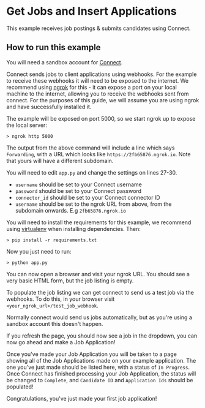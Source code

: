 # Get Jobs and Insert Applications

This example receives job postings & submits candidates using Connect.

## How to run this example

You will need a sandbox account for [Connect](http://www.rolepoint.com/ats-crm-middleware.html).

Connect sends jobs to client applications using webhooks. For the example to receive these webhooks it will need to be exposed to the internet. We recommend using [ngrok](https://ngrok.com) for this - it can expose a port on your local machine to the internet, allowing you to receive the webhooks sent from connect. For the purposes of this guide, we will assume you are using ngrok and have successfully installed it.

The example will be exposed on port 5000, so we start ngrok up to expose the local server:

    > ngrok http 5000

The output from the above command will include a line which says `Forwarding`, with a URL which looks like `https://2fb65876.ngrok.io`. Note that yours will have a different subdomain. 

You will need to edit `app.py` and change the settings on lines 27-30. 

- `username` should be set to your Connect username
- `password` should be set to your Connect password
- `connector_id` should be set to your Connect connector ID
- `username` should be set to the ngrok URL from above, from the subdomain onwards. E.g `2fb65876.ngrok.io`

You will need to install the requirements for this example, we recommend using [virtualenv](http://virtualenv.readthedocs.org/en/latest/) when installing dependencies. Then:

    > pip install -r requirements.txt

Now you just need to run:

    > python app.py

You can now open a browser and visit your ngrok URL. You should see a very basic HTML form, but the job listing is empty.

To populate the job listing we can get connect to send us a test job via the webhooks. To do this, in your browser visit `<your_ngrok_url>/test_job_webhook`.

Normally connect would send us jobs automatically, but as you're using a sandbox account this doesn't happen.

If you refresh the page, you should now see a job in the dropdown, you can now go ahead and make a Job Application!

Once you've made your Job Application you will be taken to a page showing all of the Job Applications made on your example application. The one you've just made should be listed here, with a status of `In Progress`. Once Connect has finished processing your Job Application, the status will be changed to `Complete`, and `Candidate ID` and `Application Ids` should be populated! 

Congratulations, you've just made your first job application!
